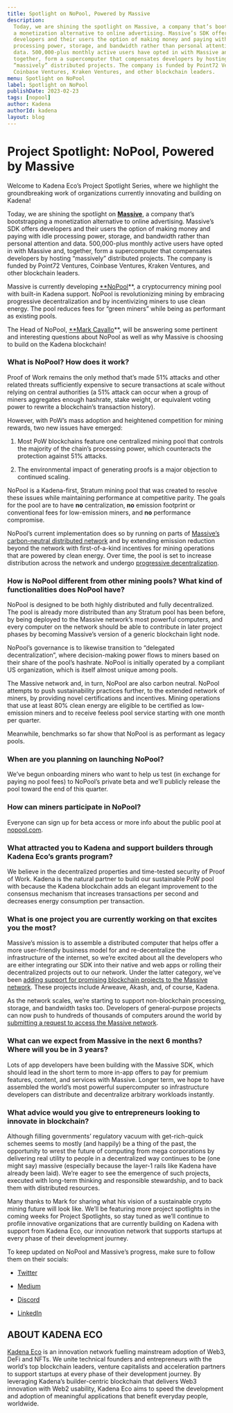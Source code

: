 ```yaml
---
title: Spotlight on NoPool, Powered by Massive
description:
  Today, we are shining the spotlight on Massive, a company that’s bootstrapping
  a monetization alternative to online advertising. Massive’s SDK offers
  developers and their users the option of making money and paying with idle
  processing power, storage, and bandwidth rather than personal attention and
  data. 500,000-plus monthly active users have opted in with Massive and,
  together, form a supercomputer that compensates developers by hosting
  “massively” distributed projects. The company is funded by Point72 Ventures,
  Coinbase Ventures, Kraken Ventures, and other blockchain leaders.
menu: Spotlight on NoPool
label: Spotlight on NoPool
publishDate: 2023-02-23
tags: [nopool]
author: Kadena
authorId: kadena
layout: blog
---
```


# Project Spotlight: NoPool, Powered by Massive

Welcome to Kadena Eco’s Project Spotlight Series, where we highlight the
groundbreaking work of organizations currently innovating and building on
Kadena!

Today, we are shining the spotlight on **[Massive](https://joinmassive.com/)**,
a company that’s bootstrapping a monetization alternative to online advertising.
Massive’s SDK offers developers and their users the option of making money and
paying with idle processing power, storage, and bandwidth rather than personal
attention and data. 500,000-plus monthly active users have opted in with Massive
and, together, form a supercomputer that compensates developers by hosting
“massively” distributed projects. The company is funded by Point72 Ventures,
Coinbase Ventures, Kraken Ventures, and other blockchain leaders.

Massive is currently developing [\*\*NoPool](https://nopool.com/)\*\*, a
cryptocurrency mining pool with built-in Kadena support. NoPool is
revolutionizing mining by embracing progressive decentralization and by
incentivizing miners to use clean energy. The pool reduces fees for “green
miners” while being as performant as existing pools.

The Head of NoPool, [\*\*Mark Cavallo](https://markcavallo.webflow.io/)\*\*,
will be answering some pertinent and interesting questions about NoPool as well
as why Massive is choosing to build on the Kadena blockchain!

### What is NoPool? How does it work?

Proof of Work remains the only method that’s made 51% attacks and other related
threats sufficiently expensive to secure transactions at scale without relying
on central authorities (a 51% attack can occur when a group of miners aggregates
enough hashrate, stake weight, or equivalent voting power to rewrite a
blockchain’s transaction history).

However, with PoW’s mass adoption and heightened competition for mining rewards,
two new issues have emerged:

1.  Most PoW blockchains feature one centralized mining pool that controls the
    majority of the chain’s processing power, which counteracts the protection
    against 51% attacks.

2.  The environmental impact of generating proofs is a major objection to
    continued scaling.

NoPool is a Kadena-first, Stratum mining pool that was created to resolve these
issues while maintaining performance at competitive parity. The goals for the
pool are to have **no** centralization, **no** emission footprint or
conventional fees for low-emission miners, and **no** performance compromise.

NoPool’s current implementation does so by running on parts of
[Massive’s carbon-neutral distributed network](https://joinmassive.com/daas) and
by extending emission reduction beyond the network with first-of-a-kind
incentives for mining operations that are powered by clean energy. Over time,
the pool is set to increase distribution across the network and undergo
[progressive decentralization](https://a16z.com/wp-content/uploads/2022/04/principles-and-models-of-decentralization_miles-jennings_a16zcrypto.pdf).

### How is NoPool different from other mining pools? What kind of functionalities does NoPool have?

NoPool is designed to be both highly distributed and fully decentralized. The
pool is already more distributed than any Stratum pool has been before, by being
deployed to the Massive network’s most powerful computers, and every computer on
the network should be able to contribute in later project phases by becoming
Massive’s version of a generic blockchain light node.

NoPool’s governance is to likewise transition to “delegated decentralization”,
where decision-making power flows to miners based on their share of the pool’s
hashrate. NoPool is initially operated by a compliant US organization, which is
itself almost unique among pools.

The Massive network and, in turn, NoPool are also carbon neutral. NoPool
attempts to push sustainability practices further, to the extended network of
miners, by providing novel certifications and incentives. Mining operations that
use at least 80% clean energy are eligible to be certified as low-emission
miners and to receive feeless pool service starting with one month per quarter.

Meanwhile, benchmarks so far show that NoPool is as performant as legacy pools.

### When are you planning on launching NoPool?

We’ve begun onboarding miners who want to help us test (in exchange for paying
no pool fees) to NoPool’s private beta and we’ll publicly release the pool
toward the end of this quarter.

### How can miners participate in NoPool?

Everyone can sign up for beta access or more info about the public pool at
[nopool.com](https://nopool.com/).

### What attracted you to Kadena and support builders through Kadena Eco’s grants program?

We believe in the decentralized properties and time-tested security of Proof of
Work. Kadena is the natural partner to build our sustainable PoW pool with
because the Kadena blockchain adds an elegant improvement to the consensus
mechanism that increases transactions per second and decreases energy
consumption per transaction.

### What is one project you are currently working on that excites you the most?

Massive’s mission is to assemble a distributed computer that helps offer a more
user-friendly business model for and re-decentralize the infrastructure of the
internet, so we’re excited about all the developers who are either integrating
our SDK into their native and web apps or rolling their decentralized projects
out to our network. Under the latter category, we’ve been
[adding support for promising blockchain projects to the Massive network](https://github.com/joinmassive).
These projects include Arweave, Akash, and, of course, Kadena.

As the network scales, we’re starting to support non-blockchain processing,
storage, and bandwidth tasks too. Developers of general-purpose projects can now
push to hundreds of thousands of computers around the world by
[submitting a request to access the Massive network](https://joinmassive.com/).

### What can we expect from Massive in the next 6 months? Where will you be in 3 years?

Lots of app developers have been building with the Massive SDK, which should
lead in the short term to more in-app offers to pay for premium features,
content, and services with Massive. Longer term, we hope to have assembled the
world’s most powerful supercomputer so infrastructure developers can distribute
and decentralize arbitrary workloads instantly.

### What advice would you give to entrepreneurs looking to innovate in blockchain?

Although filling governments’ regulatory vacuum with get-rich-quick schemes
seems to mostly (and happily) be a thing of the past, the opportunity to wrest
the future of computing from mega corporations by delivering real utility to
people in a decentralized way continues to be (one might say) massive
(especially because the layer-1 rails like Kadena have already been laid). We’re
eager to see the emergence of such projects, executed with long-term thinking
and responsible stewardship, and to back them with distributed resources.

Many thanks to Mark for sharing what his vision of a sustainable crypto mining
future will look like. We’ll be featuring more project spotlights in the coming
weeks for Project Spotlights, so stay tuned as we’ll continue to profile
innovative organizations that are currently building on Kadena with support from
Kadena Eco, our innovation network that supports startups at every phase of
their development journey.

To keep updated on NoPool and Massive’s progress, make sure to follow them on
their socials:

- [Twitter](https://twitter.com/nopoolparty)

- [Medium](https://blog.nopool.com/)

- [Discord](https://discord.com/invite/XWQn4xcJAE)

- [LinkedIn](https://www.linkedin.com/company/joinmassive/)

## ABOUT KADENA ECO

[Kadena Eco](/docs/blogchain/2022/kadena-eco-grants-2022-04-21) is an innovation
network fuelling mainstream adoption of Web3, DeFi and NFTs. We unite technical
founders and entrepreneurs with the world’s top blockchain leaders, venture
capitalists and acceleration partners to support startups at every phase of
their development journey. By leveraging Kadena’s builder-centric blockchain
that delivers Web3 innovation with Web2 usability, Kadena Eco aims to speed the
development and adoption of meaningful applications that benefit everyday
people, worldwide.
